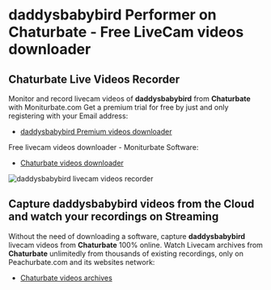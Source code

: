 # daddysbabybird Performer on Chaturbate - Free LiveCam videos downloader

## Chaturbate Live Videos Recorder

Monitor and record livecam videos of **daddysbabybird** from **Chaturbate** with Moniturbate.com
Get a premium trial for free by just and only registering with your Email address:
* [daddysbabybird Premium videos downloader](https://moniturbate.com/request-demo-licence-key.html)

Free livecam videos downloader - Moniturbate Software:
* [Chaturbate videos downloader](https://moniturbate.com/moniturbate-download-software.html)

![daddysbabybird livecam videos recorder](https://peachurnet.com/templates/moniturbate-software.png)


## Capture daddysbabybird videos from the Cloud and watch your recordings on Streaming

Without the need of downloading a software, capture **daddysbabybird** livecam videos from **Chaturbate** 100% online.
Watch Livecam archives from **Chaturbate** unlimitedly from thousands of existing recordings, only on Peachurbate.com and its websites network:
* [Chaturbate videos archives](https://peachurnet.com/)